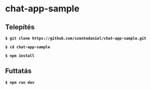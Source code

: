 # chat-app-sample

## Telepítés

**`$ git clone https://github.com/szentedaniel/chat-app-sample.git`**

**`$ cd chat-app-sample`**

**`$ npm install`**

## Futtatás

**`$ npm run dev`**
